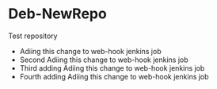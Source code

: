 # Deb-NewRepo
Test repository

- Adiing this change to web-hook jenkins job
- Second Adiing this change to web-hook jenkins job
- Third adding Adiing this change to web-hook jenkins job
- Fourth adding Adiing this change to web-hook jenkins job
